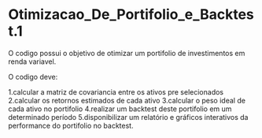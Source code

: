 # Otimizacao_De_Portifolio_e_Backtest.1

O codigo possui o objetivo de otimizar um portifolio de investimentos em renda variavel. 

O codigo deve:

1.calcular a matriz de covariancia entre os ativos pre selecionados
2.calcular os retornos estimados de cada ativo
3.calcular o peso ideal de cada ativo no portifolio
4.realizar um backtest deste portifolio em um determinado período
5.disponibilizar um relatório e gráficos interativos da performance do portifolio no backtest.
